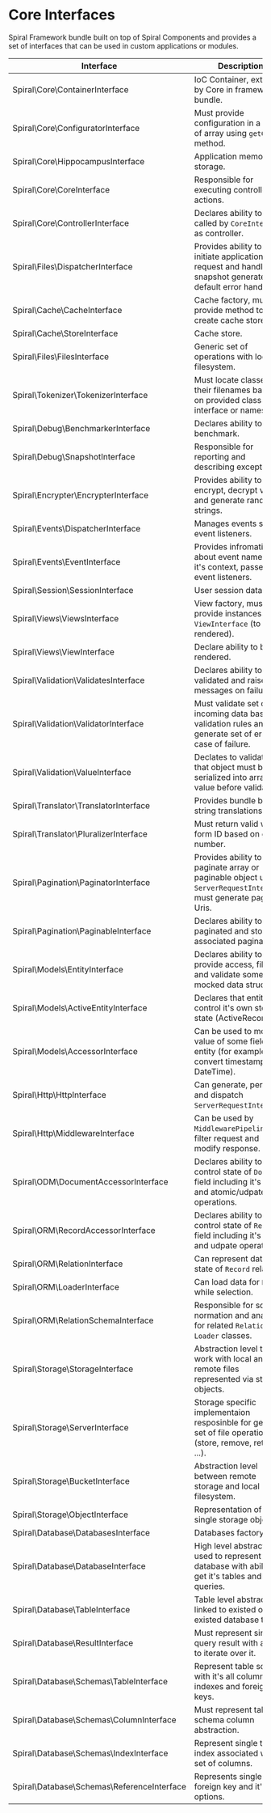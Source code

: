 # Core Interfaces  
Spiral Framework bundle built on top of Spiral Components and provides a set of interfaces that can be used in custom applications or modules.

| Interface                                        | Description 
| ---                                              | ---
| Spiral\Core\ContainerInterface                   | IoC Container, extended by Core in framework bundle.
| Spiral\Core\ConfiguratorInterface                | Must provide configuration in a form of array using `getConfig` method.
| Spiral\Core\HippocampusInterface                 | Application memory storage.
| Spiral\Core\CoreInterface                        | Responsible for executing controller actions.
| Spiral\Core\ControllerInterface                  | Declares ability to be called by `CoreInterface` as controller.
| Spiral\Files\DispatcherInterface                 | Provides ability to initiate application request and handle snapshot generated by default error handler.
| Spiral\Cache\CacheInterface                      | Cache factory, must provide method to create cache stores.
| Spiral\Cache\StoreInterface                      | Cache store.
| Spiral\Files\FilesInterface                      | Generic set of operations with local filesystem.
| Spiral\Tokenizer\TokenizerInterface              | Must locate classes and their filenames based on provided class name, interface or namespace.
| Spiral\Debug\BenchmarkerInterface                | Declares ability to benchmark.
| Spiral\Debug\SnapshotInterface                   | Responsible for reporting and describing exceptions.
| Spiral\Encrypter\EncrypterInterface              | Provides ability to encrypt, decrypt values and generate random strings.
| Spiral\Events\DispatcherInterface                | Manages events set and event listeners. 
| Spiral\Events\EventInterface                     | Provides infromation about event name and it's context, passed into event listeners.
| Spiral\Session\SessionInterface                    | User session data store.
| Spiral\Views\ViewsInterface                      | View factory, must provide instances of `ViewInterface` (to be rendered).
| Spiral\Views\ViewInterface                       | Declare ability to be rendered.
| Spiral\Validation\ValidatesInterface             | Declares ability to be validated and raise error messages on failure.
| Spiral\Validation\ValidatorInterface             | Must validate set of incoming data based on validation rules and generate set of errors in case of failure.
| Spiral\Validation\ValueInterface                 | Declates to validator that object must be serialized into array or value before validation.
| Spiral\Translator\TranslatorInterface            | Provides bundle based string translations.
| Spiral\Translator\PluralizerInterface            | Must return valid word form ID based on given number.
| Spiral\Pagination\PaginatorInterface             | Provides ability to paginate array or paginable object using `ServerRequestInterface`, must generate page Uris.
| Spiral\Pagination\PaginableInterface             | Declares ability to be paginated and store associated paginator.
| Spiral\Models\EntityInterface                    | Declares ability to provide access, filter and validate some mocked data structure.
| Spiral\Models\ActiveEntityInterface              | Declares that entity can control it's own storage state (ActiveRecord).
| Spiral\Models\AccessorInterface                  | Can be used to mock value of some field in entity (for example convert timestamps into DateTime).
| Spiral\Http\HttpInterface                        | Can generate, perform and dispatch `ServerRequestInterface`.
| Spiral\Http\MiddlewareInterface                  | Can be used by `MiddlewarePipeline` to filter request and modify response. 
| Spiral\ODM\DocumentAccessorInterface             | Declares ability to control state of `Document` field including it's value and atomic/udpate operations.
| Spiral\ORM\RecordAccessorInterface               | Declares ability to control state of `Record` field including it's value and udpate operations.
| Spiral\ORM\RelationInterface                     | Can represent data and state of `Record` relation.
| Spiral\ORM\LoaderInterface                       | Can load data for `Record` while selection.
| Spiral\ORM\RelationSchemaInterface               | Responsible for schema normation and analysis for related `Relation` and `Loader` classes.
| Spiral\Storage\StorageInterface                  | Abstraction level to work with local and remote files represented via storage objects.
| Spiral\Storage\ServerInterface                   | Storage specific implementaion resposinble for generic set of file operation (store, remove, retrieve, ...).
| Spiral\Storage\BucketInterface                   | Abstraction level between remote storage and local filesystem.
| Spiral\Storage\ObjectInterface                   | Representation of a single storage object.
| Spiral\Database\DatabasesInterface               | Databases factory.
| Spiral\Database\DatabaseInterface                | High level abstraction used to represent single database with ability to get it's tables and run queries.
| Spiral\Database\TableInterface                   | Table level abstraction linked to existed or not existed database table.
| Spiral\Database\ResultInterface                  | Must represent single query result with ability to iterate over it.
| Spiral\Database\Schemas\TableInterface           | Represent table schema with it's all columns, indexes and foreign keys.
| Spiral\Database\Schemas\ColumnInterface          | Must represent table schema column abstraction.
| Spiral\Database\Schemas\IndexInterface           | Represent single table index associated with set of columns.
| Spiral\Database\Schemas\ReferenceInterface       | Represents single foreign key and it's options.
